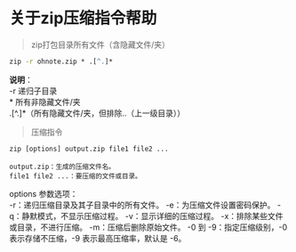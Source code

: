 # 关于zip压缩指令帮助

> zip打包目录所有文件（含隐藏文件/夹）  
```cmd
zip -r ohnote.zip * .[^.]*
```
**说明**：  
    -r 递归子目录  
    * 所有非隐藏文件/夹  
    .[^.]*（所有隐藏文件/夹，但排除..（上一级目录））


> 压缩指令 
```cmd
zip [options] output.zip file1 file2 ... 
```
    output.zip：生成的压缩文件名。 
    file1 file2 ...：要压缩的文件或目录。 
options 参数选项：  
    -r：递归压缩目录及其子目录中的所有文件。 
    -e：为压缩文件设置密码保护。 
    -q：静默模式，不显示压缩过程。 
    -v：显示详细的压缩过程。 
    -x：排除某些文件或目录，不进行压缩。 
    -m：压缩后删除原始文件。 
    -0 到 -9：指定压缩级别，-0 表示存储不压缩，-9 表示最高压缩率，默认是 -6。
